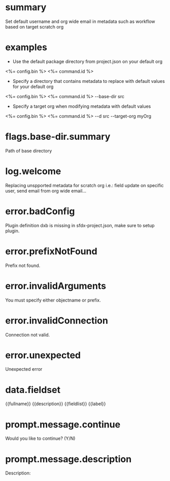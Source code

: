 # summary

Set default username and org wide email in metadata such as workflow based on target scratch org

# examples

- Use the default package directory from project.json on your default org
 
 <%= config.bin %> <%= command.id %>

- Specify a directory that contains metadata to replace with default values for your default org
 
 <%= config.bin %> <%= command.id %> --base-dir src

- Specify a target org when modifying metadata with default values
 
 <%= config.bin %> <%= command.id %> --d src --target-org myOrg

# flags.base-dir.summary

Path of base directory

# log.welcome

Replacing unspported metadata for scratch org i.e.: field update on specific user, send email from org wide email...

# error.badConfig

Plugin definition dxb is missing in sfdx-project.json, make sure to setup plugin.

# error.prefixNotFound

Prefix not found.

# error.invalidArguments

You must specify either objectname or prefix.

# error.invalidConnection

Connection not valid.

# error.unexpected

Unexpected error

# data.fieldset

<?xml version="1.0" encoding="UTF-8"?>
<fieldSets xmlns="http://soap.sforce.com/2006/04/metadata">
  <fullName>{{fullname}}</fullName>
  <description>{{description}}</description>
  {{fieldlist}}
  <label>{{label}}</label>
</fieldSets>

# prompt.message.continue

Would you like to continue? (Y/N)

# prompt.message.description

Description: 